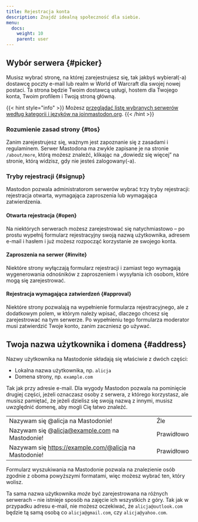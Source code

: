 ```yaml
---
title: Rejestracja konta
description: Znajdź idealną społeczność dla siebie.
menu:
  docs:
    weight: 10
    parent: user
---
```


## Wybór serwera {#picker}

Musisz wybrać stronę, na której zarejestrujesz się, tak jakbyś wybierał(-a) dostawcę poczty e-mail lub realm w World of Warcraft dla swojej nowej postaci. Ta strona będzie Twoim dostawcą usługi, hostem dla Twojego konta, Twoim profilem i Twoją stroną główną.

{{< hint style="info" >}}
Możesz [przeglądać listę wybranych serwerów według kategorii i języków na joinmastodon.org](https://joinmastodon.org/#getting-started).
{{< /hint >}}

### Rozumienie zasad strony {#tos}

Zanim zarejestrujesz się, ważnym jest zapoznanie się z zasadami i regulaminem. Serwer Mastodona ma zwykle zapisane je na stronie `/about/more`, którą możesz znaleźć, klikając na „dowiedz się więcej” na stronie, którą widzisz, gdy nie jesteś zalogowany(-a).

### Tryby rejestracji {#signup}

Mastodon pozwala administratorom serwerów wybrać trzy tryby rejestracji: rejestracja otwarta, wymagająca zaproszenia lub wymagająca zatwierdzenia.

#### Otwarta rejestracja {#open}

Na niektórych serwerach możesz zarejestrować się natychmiastowo – po prostu wypełnij formularz rejestracyjny swoją nazwą użytkownika, adresem e-mail i hasłem i już możesz rozpocząć korzystanie ze swojego konta.

#### Zaproszenia na serwer {#invite}

Niektóre strony wyłączają formularz rejestracji i zamiast tego wymagają wygenerowania odnośników z zaproszeniem i wysyłania ich osobom, które mogą się zarejestrować.

#### Rejestracja wymagająca zatwierdzeń {#approval}

Niektóre strony pozwalają na wypełnienie formularza rejestracyjnego, ale z dodatkowym polem, w którym należy wpisać, dlaczego chcesz się zarejestrować na tym serwerze. Po wypełnieniu tego formularza moderator musi zatwierdzić Twoje konto, zanim zaczniesz go używać.

## Twoja nazwa użytkownika i domena {#address}

Nazwy użytkownika na Mastodonie składają się właściwie z dwóch części:

* Lokalna nazwa użytkownika, np. `alicja`
* Domena strony, np. `example.com`

Tak jak przy adresie e-mail. Dla wygody Mastodon pozwala na pominięcie drugiej części, jeżeli oznaczasz osoby z serwera, z którego korzystasz, ale musisz pamiętać, że jeżeli dzielisz się swoją nazwą z innymi, musisz uwzględnić domenę, aby mogli Cię łatwo znaleźć.

|  |  |
| :--- | :--- |
| Nazywam się @alicja na Mastodonie! | Źle |
| Nazywam się @alicja@example.com na Mastodonie! | Prawidłowo |
| Nazywam się https://example.com/@alicja na Mastodonie! | Prawidłowo |

Formularz wyszukiwania na Mastodonie pozwala na znalezienie osób zgodnie z oboma powyższymi formatami, więc możesz wybrać ten, który wolisz.

Ta sama nazwa użytkownika _może_ być zarejestrowana na różnych serwerach – nie istnieje sposób na zajęcie ich wszystkich z góry. Tak jak w przypadku adresu e-mail, nie możesz oczekiwać, że `alicja@outlook.com` będzie tą samą osobą co `alicja@gmail.com`, czy `alicja@yahoo.com`.



